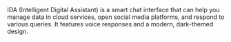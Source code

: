 IDA (Intelligent Digital Assistant) is a smart chat interface that can help you manage data in cloud services, open social media platforms, and respond to various queries. It features voice responses and a modern, dark-themed design.

